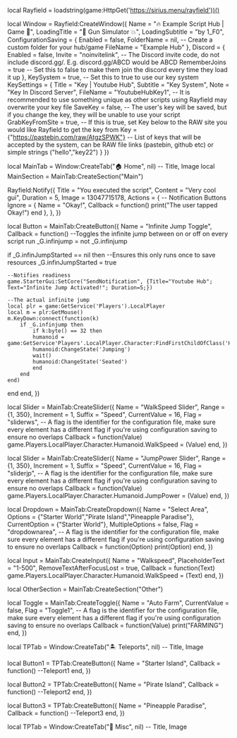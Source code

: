 local Rayfield = loadstring(game:HttpGet('https://sirius.menu/rayfield'))()

local Window = Rayfield:CreateWindow({
   Name = "🔥 Example Script Hub | Game 🔫",
   LoadingTitle = "🔫 Gun Simulator 💥",
   LoadingSubtitle = "by 1_F0",
   ConfigurationSaving = {
      Enabled = false,
      FolderName = nil, -- Create a custom folder for your hub/game
      FileName = "Example Hub"
   },
   Discord = {
      Enabled = false,
      Invite = "noinvitelink", -- The Discord invite code, do not include discord.gg/. E.g. discord.gg/ABCD would be ABCD
      RememberJoins = true -- Set this to false to make them join the discord every time they load it up
   },
   KeySystem = true, -- Set this to true to use our key system
   KeySettings = {
      Title = "Key | Youtube Hub",
      Subtitle = "Key System",
      Note = "Key In Discord Server",
      FileName = "YoutubeHubKey1", -- It is recommended to use something unique as other scripts using Rayfield may overwrite your key file
      SaveKey = false, -- The user's key will be saved, but if you change the key, they will be unable to use your script
      GrabKeyFromSite = true, -- If this is true, set Key below to the RAW site you would like Rayfield to get the key from
      Key = {"https://pastebin.com/raw/AtgzSPWK"} -- List of keys that will be accepted by the system, can be RAW file links (pastebin, github etc) or simple strings ("hello","key22")
   }
})

local MainTab = Window:CreateTab("🏠 Home", nil) -- Title, Image
local MainSection = MainTab:CreateSection("Main")

Rayfield:Notify({
   Title = "You executed the script",
   Content = "Very cool gui",
   Duration = 5,
   Image = 13047715178,
   Actions = { -- Notification Buttons
      Ignore = {
         Name = "Okay!",
         Callback = function()
         print("The user tapped Okay!")
      end
   },
},
})

local Button = MainTab:CreateButton({
   Name = "Infinite Jump Toggle",
   Callback = function()
       --Toggles the infinite jump between on or off on every script run
_G.infinjump = not _G.infinjump

if _G.infinJumpStarted == nil then
	--Ensures this only runs once to save resources
	_G.infinJumpStarted = true
	
	--Notifies readiness
	game.StarterGui:SetCore("SendNotification", {Title="Youtube Hub"; Text="Infinite Jump Activated!"; Duration=5;})

	--The actual infinite jump
	local plr = game:GetService('Players').LocalPlayer
	local m = plr:GetMouse()
	m.KeyDown:connect(function(k)
		if _G.infinjump then
			if k:byte() == 32 then
			humanoid = game:GetService'Players'.LocalPlayer.Character:FindFirstChildOfClass('Humanoid')
			humanoid:ChangeState('Jumping')
			wait()
			humanoid:ChangeState('Seated')
			end
		end
	end)
end
   end,
})

local Slider = MainTab:CreateSlider({
   Name = "WalkSpeed Slider",
   Range = {1, 350},
   Increment = 1,
   Suffix = "Speed",
   CurrentValue = 16,
   Flag = "sliderws", -- A flag is the identifier for the configuration file, make sure every element has a different flag if you're using configuration saving to ensure no overlaps
   Callback = function(Value)
        game.Players.LocalPlayer.Character.Humanoid.WalkSpeed = (Value)
   end,
})

local Slider = MainTab:CreateSlider({
   Name = "JumpPower Slider",
   Range = {1, 350},
   Increment = 1,
   Suffix = "Speed",
   CurrentValue = 16,
   Flag = "sliderjp", -- A flag is the identifier for the configuration file, make sure every element has a different flag if you're using configuration saving to ensure no overlaps
   Callback = function(Value)
        game.Players.LocalPlayer.Character.Humanoid.JumpPower = (Value)
   end,
})

local Dropdown = MainTab:CreateDropdown({
   Name = "Select Area",
   Options = {"Starter World","Pirate Island","Pineapple Paradise"},
   CurrentOption = {"Starter World"},
   MultipleOptions = false,
   Flag = "dropdownarea", -- A flag is the identifier for the configuration file, make sure every element has a different flag if you're using configuration saving to ensure no overlaps
   Callback = function(Option)
        print(Option)
   end,
})

local Input = MainTab:CreateInput({
   Name = "Walkspeed",
   PlaceholderText = "1-500",
   RemoveTextAfterFocusLost = true,
   Callback = function(Text)
        game.Players.LocalPlayer.Character.Humanoid.WalkSpeed = (Text)
   end,
})

local OtherSection = MainTab:CreateSection("Other")

local Toggle = MainTab:CreateToggle({
   Name = "Auto Farm",
   CurrentValue = false,
   Flag = "Toggle1", -- A flag is the identifier for the configuration file, make sure every element has a different flag if you're using configuration saving to ensure no overlaps
   Callback = function(Value)
        print("FARMING")
   end,
})

local TPTab = Window:CreateTab("🏝 Teleports", nil) -- Title, Image

local Button1 = TPTab:CreateButton({
   Name = "Starter Island",
   Callback = function()
        --Teleport1
   end,
})

local Button2 = TPTab:CreateButton({
   Name = "Pirate Island",
   Callback = function()
        --Teleport2
   end,
})

local Button3 = TPTab:CreateButton({
   Name = "Pineapple Paradise",
   Callback = function()
        --Teleport3
   end,
})

local TPTab = Window:CreateTab("🎲 Misc", nil) -- Title, Image
